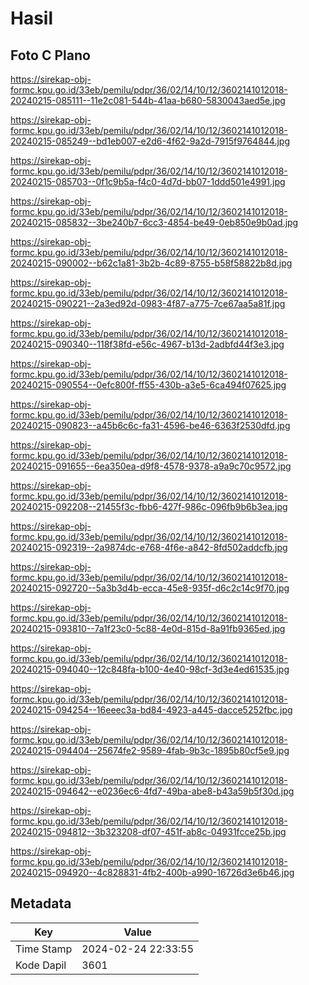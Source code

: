 # Hasil

## Foto C Plano

https://sirekap-obj-formc.kpu.go.id/33eb/pemilu/pdpr/36/02/14/10/12/3602141012018-20240215-085111--11e2c081-544b-41aa-b680-5830043aed5e.jpg

https://sirekap-obj-formc.kpu.go.id/33eb/pemilu/pdpr/36/02/14/10/12/3602141012018-20240215-085249--bd1eb007-e2d6-4f62-9a2d-7915f9764844.jpg

https://sirekap-obj-formc.kpu.go.id/33eb/pemilu/pdpr/36/02/14/10/12/3602141012018-20240215-085703--0f1c9b5a-f4c0-4d7d-bb07-1ddd501e4991.jpg

https://sirekap-obj-formc.kpu.go.id/33eb/pemilu/pdpr/36/02/14/10/12/3602141012018-20240215-085832--3be240b7-6cc3-4854-be49-0eb850e9b0ad.jpg

https://sirekap-obj-formc.kpu.go.id/33eb/pemilu/pdpr/36/02/14/10/12/3602141012018-20240215-090002--b62c1a81-3b2b-4c89-8755-b58f58822b8d.jpg

https://sirekap-obj-formc.kpu.go.id/33eb/pemilu/pdpr/36/02/14/10/12/3602141012018-20240215-090221--2a3ed92d-0983-4f87-a775-7ce67aa5a81f.jpg

https://sirekap-obj-formc.kpu.go.id/33eb/pemilu/pdpr/36/02/14/10/12/3602141012018-20240215-090340--118f38fd-e56c-4967-b13d-2adbfd44f3e3.jpg

https://sirekap-obj-formc.kpu.go.id/33eb/pemilu/pdpr/36/02/14/10/12/3602141012018-20240215-090554--0efc800f-ff55-430b-a3e5-6ca494f07625.jpg

https://sirekap-obj-formc.kpu.go.id/33eb/pemilu/pdpr/36/02/14/10/12/3602141012018-20240215-090823--a45b6c6c-fa31-4596-be46-6363f2530dfd.jpg

https://sirekap-obj-formc.kpu.go.id/33eb/pemilu/pdpr/36/02/14/10/12/3602141012018-20240215-091655--6ea350ea-d9f8-4578-9378-a9a9c70c9572.jpg

https://sirekap-obj-formc.kpu.go.id/33eb/pemilu/pdpr/36/02/14/10/12/3602141012018-20240215-092208--21455f3c-fbb6-427f-986c-096fb9b6b3ea.jpg

https://sirekap-obj-formc.kpu.go.id/33eb/pemilu/pdpr/36/02/14/10/12/3602141012018-20240215-092319--2a9874dc-e768-4f6e-a842-8fd502addcfb.jpg

https://sirekap-obj-formc.kpu.go.id/33eb/pemilu/pdpr/36/02/14/10/12/3602141012018-20240215-092720--5a3b3d4b-ecca-45e8-935f-d6c2c14c9f70.jpg

https://sirekap-obj-formc.kpu.go.id/33eb/pemilu/pdpr/36/02/14/10/12/3602141012018-20240215-093810--7a1f23c0-5c88-4e0d-815d-8a91fb9365ed.jpg

https://sirekap-obj-formc.kpu.go.id/33eb/pemilu/pdpr/36/02/14/10/12/3602141012018-20240215-094040--12c848fa-b100-4e40-98cf-3d3e4ed61535.jpg

https://sirekap-obj-formc.kpu.go.id/33eb/pemilu/pdpr/36/02/14/10/12/3602141012018-20240215-094254--16eeec3a-bd84-4923-a445-dacce5252fbc.jpg

https://sirekap-obj-formc.kpu.go.id/33eb/pemilu/pdpr/36/02/14/10/12/3602141012018-20240215-094404--25674fe2-9589-4fab-9b3c-1895b80cf5e9.jpg

https://sirekap-obj-formc.kpu.go.id/33eb/pemilu/pdpr/36/02/14/10/12/3602141012018-20240215-094642--e0236ec6-4fd7-49ba-abe8-b43a59b5f30d.jpg

https://sirekap-obj-formc.kpu.go.id/33eb/pemilu/pdpr/36/02/14/10/12/3602141012018-20240215-094812--3b323208-df07-451f-ab8c-04931fcce25b.jpg

https://sirekap-obj-formc.kpu.go.id/33eb/pemilu/pdpr/36/02/14/10/12/3602141012018-20240215-094920--4c828831-4fb2-400b-a990-16726d3e6b46.jpg


## Metadata

| Key        | Value               |
| ---------- | ------------------- |
| Time Stamp | 2024-02-24 22:33:55 |
| Kode Dapil | 3601                |



